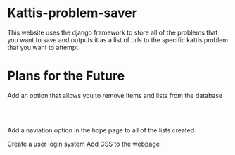 # Kattis-problem-saver
This website uses the django framework to store all of the problems that you want to save and outputs it as a list of urls to the specific kattis problem that you want to attempt

# Plans for the Future
<p>Add an option that allows you to remove Items and lists from the database</p>
<br></br>
<p>Add a naviation option in the hope page to all of the lists created.</p> 
Create a user login system 
Add CSS to the webpage
